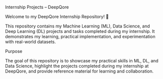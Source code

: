 Internship Projects – DeepQore

Welcome to my DeepQore Internship Repository! 👋

This repository contains my Machine Learning (ML), Data Science, and Deep Learning (DL) projects and tasks completed during my internship. It demonstrates my learning, practical implementation, and experimentation with real-world datasets.


Purpose

The goal of this repository is to showcase my practical skills in ML, DL, and Data Science, highlight the projects completed during my internship at DeepQore, and provide reference material for learning and collaboration.
